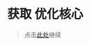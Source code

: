 # 获取 优化核心

> 点击[此处](https://github.com/SIRT43/Optimization-Core/releases/download/1.7.10-forge/Optimization-Core-1.7.10-forge-demo.zip)继续